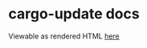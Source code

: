 # cargo-update docs
Viewable as rendered HTML [here](https://rawcdn.githack.com/nabijaczleweli/cargo-update/doc/cargo_update/index.html)
